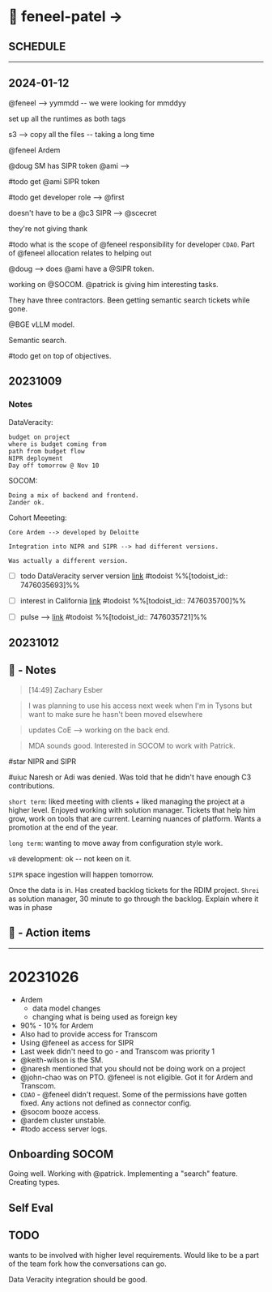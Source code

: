 # 🚀  feneel-patel -> 

## SCHEDULE


---
## 2024-01-12

@feneel --> yymmdd -- we were looking for mmddyy

set up all the runtimes as both tags

s3 --> copy all the files -- taking a long time

@feneel Ardem

@doug SM has SIPR token @ami --> 

#todo get @ami SIPR token

#todo get developer role --> @first 

doesn't have to be a @c3 SIPR --> @scecret 

they're not giving thank

#todo what is the scope of @feneel responsibility for developer `CDAO`. Part of @feneel allocation relates to helping out 

@doug --> does @ami have a @SIPR token. 

working on @SOCOM. @patrick is giving him interesting tasks. 

They have three contractors. Been getting semantic search tickets while gone.

@BGE vLLM model. 

Semantic search.

#todo get on top of objectives. 


## 20231009

### Notes

DataVeracity:

	budget on project
	where is budget coming from
	path from budget flow
	NIPR deployment
	Day off tomorrow @ Nov 10
	
SOCOM:

	Doing a mix of backend and frontend.
	Zander ok. 

Cohort Meeeting:

	Core Ardem --> developed by Deloitte

	Integration into NIPR and SIPR --> had different versions. 

	Was actually a different version. 

- [ ] todo DataVeracity server version [link](https://todoist.com/showTask?id=7476035693) #todoist %%[todoist_id:: 7476035693]%%
- [ ] interest in California [link](https://todoist.com/showTask?id=7476035700) #todoist %%[todoist_id:: 7476035700]%%
- [ ] pulse -->  [link](https://todoist.com/showTask?id=7476035721) #todoist %%[todoist_id:: 7476035721]%%


## 20231012

## 📝 - Notes

> [14:49] Zachary Esber

> I was planning to use his access next week when I'm in Tysons but want to make sure he hasn't been moved elsewhere

> updates
> CoE --> working on the back end. 

> MDA sounds good. Interested in SOCOM to work with Patrick. 

#star NIPR and SIPR

#uiuc Naresh or Adi was denied. Was told that he didn't have enough C3 contributions. 

`short term`:  liked meeting with clients + liked managing the project at a higher level. Enjoyed working with solution manager. Tickets that help him grow, work on tools that are current. Learning nuances of platform. Wants a promotion at the end of the year. 

`long term`: wanting to move away from configuration style work.  

`v8` development: ok -- not keen on it. 

`SIPR` space ingestion will happen tomorrow. 

Once the data is in. Has created backlog tickets for the RDIM project. `Shrei` as solution manager, 30 minute to go through the backlog. Explain where it was in phase 

## 💠 - Action items

---
# 20231026

- Ardem
	- data model changes
	- changing what is being used as foreign key
- 90% - 10% for Ardem
- Also had to provide access for Transcom
- Using @feneel as access for SIPR
- Last week didn't need to go - and Transcom was priority 1
- @keith-wilson is the SM. 
- @naresh mentioned that you should not be doing work on a project 
- @john-chao was on PTO. @feneel is not eligible. Got it for Ardem and Transcom. 
- `CDAO` - @feneel didn't request. Some of the permissions have gotten fixed. Any actions not defined as connector config. 
- @socom booze access. 
- @ardem cluster unstable. 
- #todo access server logs. 

## Onboarding SOCOM

Going well. Working with @patrick. Implementing a "search" feature. Creating types. 
## Self Eval



## TODO

wants to be involved with higher level requirements. Would like to be a part of the team fork how the conversations can go. 

Data Veracity integration should be good. 